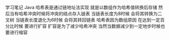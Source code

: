 学习笔记
Java 哈希表是通过链地址法实现 就是以数组作为哈希值转换后存储 然后当有哈希冲突时候将冲突的结点存入链表
当链表长度为8时候 会将其转换为二叉树 当链表长度退化为6时候 会将其转回链表 
哈希表因为数组原因 在达到一定百分比时候 要进行扩容 扩容是为了减少哈希冲突
当然当数据减少到一定地步时候也要进行缩容
